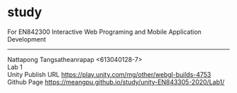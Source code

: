 # study
For EN842300 Interactive Web Programing
and Mobile Application Development
****************************
Nattapong Tangsatheanrapap <613040128-7>  
Lab 1  
Unity Publish URL <https://play.unity.com/mg/other/webgl-builds-4753>  
Github Page <https://meangpu.github.io/study/unity-EN843305-2020/Lab1/>  
 

